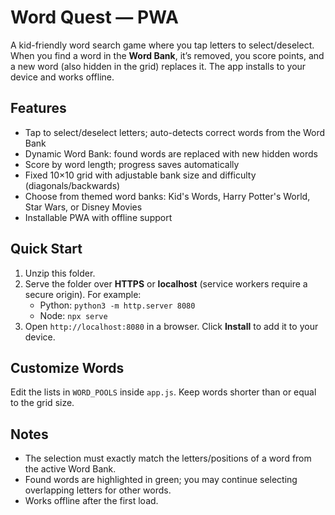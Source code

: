 # Word Quest — PWA

A kid-friendly word search game where you tap letters to select/deselect. When you find a word in the **Word Bank**, it’s removed, you score points, and a new word (also hidden in the grid) replaces it. The app installs to your device and works offline.

## Features
- Tap to select/deselect letters; auto-detects correct words from the Word Bank
- Dynamic Word Bank: found words are replaced with new hidden words
- Score by word length; progress saves automatically
- Fixed 10×10 grid with adjustable bank size and difficulty (diagonals/backwards)
- Choose from themed word banks: Kid's Words, Harry Potter's World, Star Wars, or Disney Movies
- Installable PWA with offline support

## Quick Start
1. Unzip this folder.
2. Serve the folder over **HTTPS** or **localhost** (service workers require a secure origin). For example:
   - Python: `python3 -m http.server 8080`
   - Node: `npx serve`
3. Open `http://localhost:8080` in a browser. Click **Install** to add it to your device.

## Customize Words
Edit the lists in `WORD_POOLS` inside `app.js`. Keep words shorter than or equal to the grid size.

## Notes
- The selection must exactly match the letters/positions of a word from the active Word Bank.
- Found words are highlighted in green; you may continue selecting overlapping letters for other words.
- Works offline after the first load.
